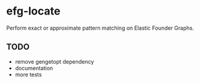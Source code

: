 # efg-locate
Perform exact or approximate pattern matching on Elastic Founder Graphs.

## TODO
 - remove gengetopt dependency
 - documentation
 - more tests
